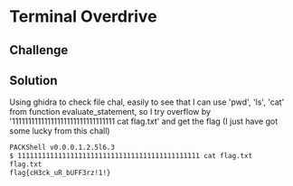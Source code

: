 # Terminal Overdrive
## Challenge
## Solution
Using ghidra to check file chal, easily to see that I can use 'pwd', 'ls', 'cat' from function evaluate\_statement, so I try overflow by '11111111111111111111111111111111 cat flag.txt' and get the flag
(I just have got some lucky from this chall)
```bash
PACKShell v0.0.0.1.2.5l6.3
$ 111111111111111111111111111111111111111111111 cat flag.txt
flag.txt
flag{cH3ck_uR_bUFF3rz!1!}
```
